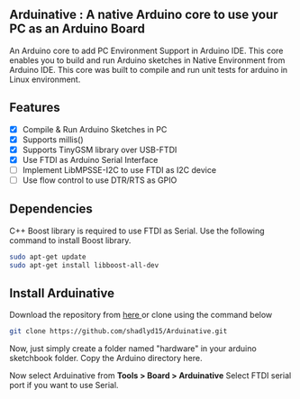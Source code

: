 
## Arduinative : A native Arduino core to use your PC as an Arduino Board
An Arduino core to add PC Environment Support in Arduino IDE. This core enables you to build and run Arduino sketches in Native Environment from Arduino IDE. This core was built to compile and run unit tests for arduino in Linux environment. 

## Features

- [x] Compile & Run Arduino Sketches in PC
- [x] Supports millis()
- [x] Supports TinyGSM library over USB-FTDI
- [x] Use FTDI as Arduino Serial Interface
- [ ] Implement LibMPSSE-I2C to use FTDI as I2C device
- [ ] Use flow control to use DTR/RTS as GPIO

## Dependencies
C++ Boost library is required to use FTDI as Serial. Use the following command to install Boost library.
```bash
sudo apt-get update
sudo apt-get install libboost-all-dev
```

## Install Arduinative
Download the repository from <a href="https://github.com/shadlyd15/Arduinative/archive/master.zip"> here </a> or clone using the command below
```bash
git clone https://github.com/shadlyd15/Arduinative.git
```
Now, just simply create a folder named "hardware" in your arduino sketchbook folder. Copy the Arduino directory here.

Now select Arduinative from **Tools > Board > Arduinative**
Select FTDI serial port if you want to use Serial.
